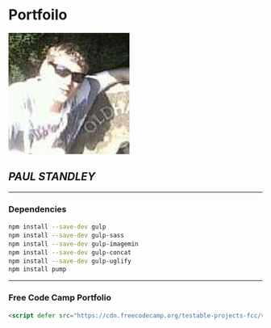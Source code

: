 # Portfoilo

![Profile Pick](src/img/profile-1.png)

## _**PAUL STANDLEY**_

---

### Dependencies

```BASH
npm install --save-dev gulp
npm install --save-dev gulp-sass
npm install --save-dev gulp-imagemin
npm install --save-dev gulp-concat
npm install --save-dev gulp-uglify
npm install pump
```

---

### Free Code Camp Portfolio

```HTML
<script defer src="https://cdn.freecodecamp.org/testable-projects-fcc/v1/bundle.js"></script>
```